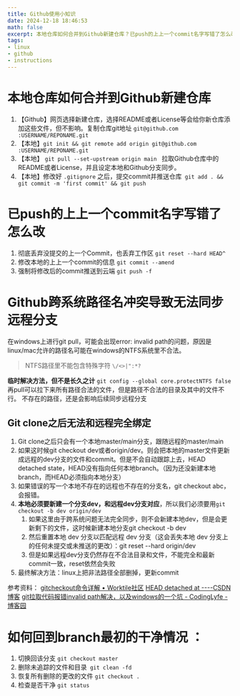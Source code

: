 ```yaml
---
title: Github使用小知识
date: 2024-12-18 18:46:53
math: false
excerpt: 本地仓库如何合并到Github新建仓库？已push的上上一个commit名字写错了怎么改？看我吧～
tags:
- linux
- github
- instructions
---
```


# 本地仓库如何合并到Github新建仓库
1.  【Github】网页选择新建仓库，选择README或者License等会给你新仓库添加这些文件，但不影响。复制仓库git地址 `git@github.com :USERNAME/REPONAME.git`
2. 【本地】`git init && git remote add origin git@github.com :USERNAME/REPONAME.git`
3. 【本地】 `git pull --set-upstream origin main ` 拉取Github仓库中的README或者License，并且设定本地和Github分支同步。
4. 【本地】修改好 `.gitignore` 之后，提交commit并推送仓库` git add . && git commit -m 'first commit' && git push`

# 已push的上上一个commit名字写错了怎么改
1. 彻底丢弃没提交的上一个Commit，也丢弃工作区 `git reset --hard HEAD^`
2. 修改本地的上上一个commit的信息 `git commit --amend`
3. 强制将修改后的commit推送到云端 `git push -f`
# Github跨系统路径名冲突导致无法同步远程分支

在windows上进行git pull，可能会出现error: invalid path的问题，原因是linux/mac允许的路径名可能在windows的NTFS系统里不合法。
> NTFS路径里不能包含特殊字符 `\/<>|":*?`

**临时解决方法，但不是长久之计**
`git config --global core.protectNTFS false`
再pull可以拉下来所有路径合法的文件，但是路径不合法的目录及其中的文件不行。
不存在的路径，还是会影响后续同步远程分支

## Git clone之后无法和远程完全绑定
1. Git clone之后只会有一个本地master/main分支，跟随远程的master/main
2. 如果这时候git checkout dev或者origin/dev。则会把本地的master文件更新成远程的dev分支的文件和commit。但是不会自动跟踪上去，HEAD detached state，HEAD没有指向任何本地branch。（因为还没新建本地branch，而HEAD必须指向本地分支）
3. 如果错误的写一个本地不存在的远程也不存在的分支名，git checkout abc，会报错。
4. **本地必须要新建一个分支dev，和远程dev分支对应**，所以我们必须要用`git checkout -b dev origin/dev`
	1. 如果这里由于跨系统问题无法完全同步，则不会新建本地dev，但是会更新剩下的文件，这时候新建本地分支git checkout -b dev
	2. 然后重置本地 dev 分支以匹配远程 dev 分支（这会丢失本地 dev 分支上的任何未提交或未推送的更改）：git reset --hard origin/dev
	3. 但是如果远程dev分支仍然存在不合法目录和文件，不能完全和最新commit一致，reset依然会失败
5. 最终解决方法：linux上把非法路径全部删掉，更新commit

参考资料：
[gitcheckout命令详解 • Worktile社区](https://worktile.com/kb/ask/250609.html)
[HEAD detached at ----CSDN博客](https://blog.csdn.net/qq_35008279/article/details/97108202)
 [git拉取代码报错invalid path解决，以及windows的一个坑 - CodingLyfe - 博客园](https://www.cnblogs.com/codinglyfe/p/18547894)
# 如何回到branch最初的干净情况 ：
1. 切换回该分支 `git checkout master`
2. 删除未追踪的文件和目录` git clean -fd`
3. 恢复所有删除的更改的文件 `git checkout .`
4. 检查是否干净 `git status`